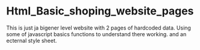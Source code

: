 # Html_Basic_shoping_website_pages

This is just ja bigener level website with 2 pages of hardcoded data.
Using some of javascript basics functions to understand there working.
and an ecternal style sheet.
